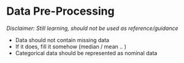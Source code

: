 # Data Pre-Processing

*Disclaimer: Still learning, should not be used as reference/guidance*

- Data should not contain missing data
- If it does, fill it somehow (median / mean .. )
- Categorical data should be represented as nominal data